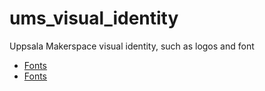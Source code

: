# ums_visual_identity

Uppsala Makerspace visual identity, such as logos and font

- [Fonts](fonts/README.md)
- [Fonts](fonts/README.md)
